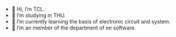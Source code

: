 - 👋 Hi, I’m TCL.
- 👀 I’m studying in THU.
- 🌱 I’m currently learning the basis of electronic circuit and system.
- 💞️ I’m an member of the department of ee software.

<!---
TCL606/TCL606 is a ✨ special ✨ repository because its `README.md` (this file) appears on your GitHub profile.
You can click the Preview link to take a look at your changes.
--->
